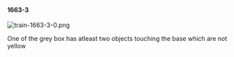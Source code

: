 #### 1663-3
![train-1663-3-0.png](https://github.com/lil-lab/nlvr/raw/master/nlvr/train/images/76/train-1663-3-0.png "train-1663-3-0.png")

One of the grey box has atleast two objects touching the base which are not yellow